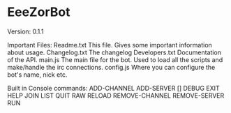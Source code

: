 EeeZorBot
=========
Version:
  0.1.1

Important Files:
	Readme.txt		This file. Gives some important information about usage.
	Changelog.txt	The changelog
	Developers.txt	Documentation of the API.
	main.js			The main file for the bot. Used to load all the scripts and make/handle the irc connections.
	config.js		Where you can configure the bot's name, nick etc.

Built in Console commands:
	ADD-CHANNEL <server id> <channel name>
	ADD-SERVER <hostname> <port> [<nickserv password>]
	DEBUG
	EXIT
	HELP
	JOIN <server id> <channel name>
	LIST
	QUIT <server id>
	RAW <server id> <data to send>
	RELOAD
	REMOVE-CHANNEL <server id> <channel name>
	REMOVE-SERVER <server id>
	RUN <javascript string>
